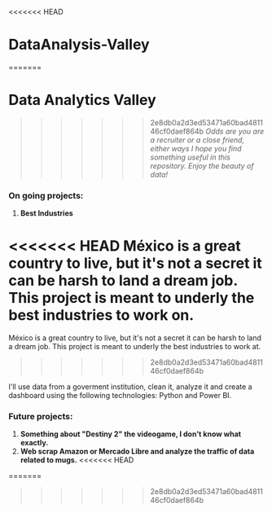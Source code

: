 <<<<<<< HEAD
# DataAnalysis-Valley
=======
# Data Analytics Valley
>>>>>>> 2e8db0a2d3ed53471a60bad481146cf0daef864b
*Odds are you are a recruiter or a close friend, either ways I hope you find something useful in this repository. Enjoy the beauty of data!*

### On going projects:
1. **Best Industries**

<<<<<<< HEAD
  México is a great country to live, but it's not a secret it can be harsh to land a dream job. This project is meant to underly the best industries to work on.
=======
  México is a great country to live, but it's not a secret it can be harsh to land a dream job. This project is meant to underly the best industries to work at.
>>>>>>> 2e8db0a2d3ed53471a60bad481146cf0daef864b
  
  I'll use data from a goverment institution, clean it, analyze it and create a dashboard using the following technologies: Python and Power BI.

### Future projects:
1. **Something about "Destiny 2" the videogame, I don't know what exactly.**
2. **Web scrap Amazon or Mercado Libre and analyze the traffic of data related to mugs.**
<<<<<<< HEAD

=======
>>>>>>> 2e8db0a2d3ed53471a60bad481146cf0daef864b
